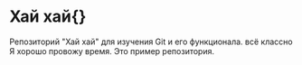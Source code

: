# Хай хай{}
Репозиторий "Хай хай" для изучения Git и его функционала. всё классно
Я хорошо провожу время.
Это пример репозитория.